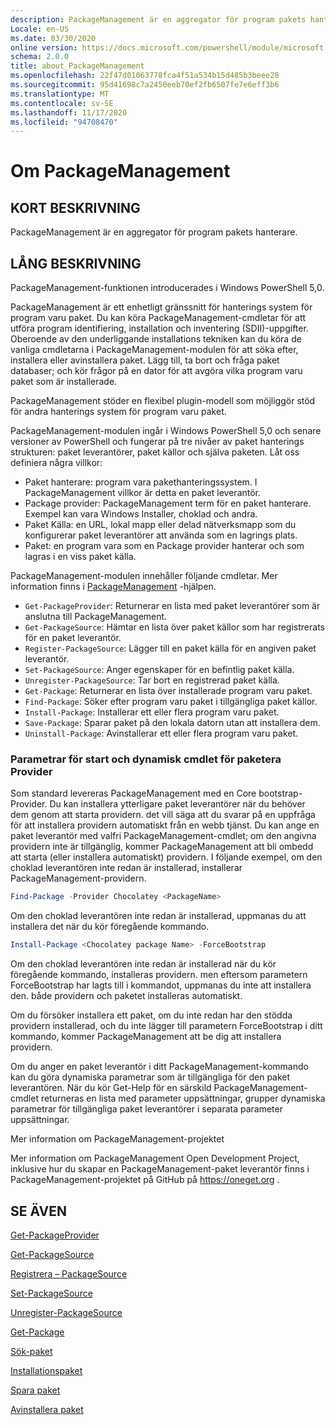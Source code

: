 ```yaml
---
description: PackageManagement är en aggregator för program pakets hanterare.
Locale: en-US
ms.date: 03/30/2020
online version: https://docs.microsoft.com/powershell/module/microsoft.powershell.core/about/about_packagemanagement?view=powershell-7.2&WT.mc_id=ps-gethelp
schema: 2.0.0
title: about_PackageManagement
ms.openlocfilehash: 22f47d01063778fca4f51a534b15d485b3beee28
ms.sourcegitcommit: 95d41698c7a2450eeb70ef2fb6507fe7e6eff3b6
ms.translationtype: MT
ms.contentlocale: sv-SE
ms.lasthandoff: 11/17/2020
ms.locfileid: "94708470"
---
```

# <a name="about-packagemanagement"></a>Om PackageManagement

## <a name="short-description"></a>KORT BESKRIVNING
PackageManagement är en aggregator för program pakets hanterare.

## <a name="long-description"></a>LÅNG BESKRIVNING

PackageManagement-funktionen introducerades i Windows PowerShell 5,0.

PackageManagement är ett enhetligt gränssnitt för hanterings system för program varu paket. Du kan köra PackageManagement-cmdletar för att utföra program identifiering, installation och inventering (SDII)-uppgifter. Oberoende av den underliggande installations tekniken kan du köra de vanliga cmdletarna i PackageManagement-modulen för att söka efter, installera eller avinstallera paket. Lägg till, ta bort och fråga paket databaser; och kör frågor på en dator för att avgöra vilka program varu paket som är installerade.

PackageManagement stöder en flexibel plugin-modell som möjliggör stöd för andra hanterings system för program varu paket.

PackageManagement-modulen ingår i Windows PowerShell 5,0 och senare versioner av PowerShell och fungerar på tre nivåer av paket hanterings strukturen: paket leverantörer, paket källor och själva paketen. Låt oss definiera några villkor:

- Paket hanterare: program vara pakethanteringssystem. I PackageManagement villkor är detta en paket leverantör.
- Package provider: PackageManagement term för en paket hanterare. Exempel kan vara Windows Installer, choklad och andra.
- Paket Källa: en URL, lokal mapp eller delad nätverksmapp som du konfigurerar paket leverantörer att använda som en lagrings plats.
- Paket: en program vara som en Package provider hanterar och som lagras i en viss paket källa.

PackageManagement-modulen innehåller följande cmdletar. Mer information finns i [PackageManagement](/powershell/module/packagemanagement) -hjälpen.

- `Get-PackageProvider`: Returnerar en lista med paket leverantörer som är anslutna till PackageManagement.
- `Get-PackageSource`: Hämtar en lista över paket källor som har registrerats för en paket leverantör.
- `Register-PackageSource`: Lägger till en paket källa för en angiven paket leverantör.
- `Set-PackageSource`: Anger egenskaper för en befintlig paket källa.
- `Unregister-PackageSource`: Tar bort en registrerad paket källa.
- `Get-Package`: Returnerar en lista över installerade program varu paket.
- `Find-Package`: Söker efter program varu paket i tillgängliga paket källor.
- `Install-Package`: Installerar ett eller flera program varu paket.
- `Save-Package`: Sparar paket på den lokala datorn utan att installera dem.
- `Uninstall-Package`: Avinstallerar ett eller flera program varu paket.

### <a name="package-provider-bootstrapping-and-dynamic-cmdlet-parameters"></a>Parametrar för start och dynamisk cmdlet för paketera Provider

Som standard levereras PackageManagement med en Core bootstrap-Provider. Du kan installera ytterligare paket leverantörer när du behöver dem genom att starta providern. det vill säga att du svarar på en uppfråga för att installera providern automatiskt från en webb tjänst. Du kan ange en paket leverantör med valfri PackageManagement-cmdlet; om den angivna providern inte är tillgänglig, kommer PackageManagement att bli ombedd att starta (eller installera automatiskt) providern. I följande exempel, om den choklad leverantören inte redan är installerad, installerar PackageManagement-providern.

```powershell
Find-Package -Provider Chocolatey <PackageName>
```

Om den choklad leverantören inte redan är installerad, uppmanas du att installera det när du kör föregående kommando.

```powershell
Install-Package <Chocolatey package Name> -ForceBootstrap
```

Om den choklad leverantören inte redan är installerad när du kör föregående kommando, installeras providern. men eftersom parametern ForceBootstrap har lagts till i kommandot, uppmanas du inte att installera den. både providern och paketet installeras automatiskt.

Om du försöker installera ett paket, om du inte redan har den stödda providern installerad, och du inte lägger till parametern ForceBootstrap i ditt kommando, kommer PackageManagement att be dig att installera providern.

Om du anger en paket leverantör i ditt PackageManagement-kommando kan du göra dynamiska parametrar som är tillgängliga för den paket leverantören. När du kör Get-Help för en särskild PackageManagement-cmdlet returneras en lista med parameter uppsättningar, grupper dynamiska parametrar för tillgängliga paket leverantörer i separata parameter uppsättningar.

Mer information om PackageManagement-projektet

Mer information om PackageManagement Open Development Project, inklusive hur du skapar en PackageManagement-paket leverantör finns i PackageManagement-projektet på GitHub på https://oneget.org .

## <a name="see-also"></a>SE ÄVEN

[Get-PackageProvider](xref:PackageManagement.Get-PackageProvider)

[Get-PackageSource](xref:PackageManagement.Get-PackageSource)

[Registrera – PackageSource](xref:PackageManagement.Register-PackageSource)

[Set-PackageSource](xref:PackageManagement.Set-PackageSource)

[Unregister-PackageSource](xref:PackageManagement.Unregister-PackageSource)

[Get-Package](xref:PackageManagement.Get-Package)

[Sök-paket](xref:PackageManagement.Find-Package)

[Installationspaket](xref:PackageManagement.Install-Package)

[Spara paket](xref:PackageManagement.Save-Package)

[Avinstallera paket](xref:PackageManagement.Uninstall-Package)

